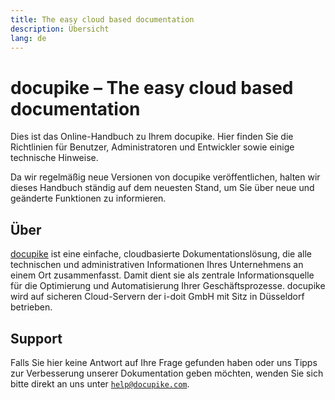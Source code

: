 ```yaml
---
title: The easy cloud based documentation
description: Übersicht
lang: de
---
```


# docupike – The easy cloud based documentation

Dies ist das Online-Handbuch zu Ihrem docupike.
Hier finden Sie die Richtlinien für Benutzer, Administratoren und Entwickler sowie einige technische Hinweise.

Da wir regelmäßig neue Versionen von docupike veröffentlichen, halten wir dieses Handbuch ständig auf dem neuesten Stand, um Sie über neue und geänderte Funktionen zu informieren.

## Über

[docupike](https://docupike.com/) ist eine einfache, cloudbasierte Dokumentationslösung, die alle technischen und administrativen Informationen Ihres Unternehmens an einem Ort zusammenfasst.
Damit dient sie als zentrale Informationsquelle für die Optimierung und Automatisierung Ihrer Geschäftsprozesse.
docupike wird auf sicheren Cloud-Servern der i-doit GmbH mit Sitz in Düsseldorf betrieben.

## Support

Falls Sie hier keine Antwort auf Ihre Frage gefunden haben oder uns Tipps zur Verbesserung unserer Dokumentation geben möchten, wenden Sie sich bitte direkt an uns unter [`help@docupike.com`](mailto:help@docupike.com).
